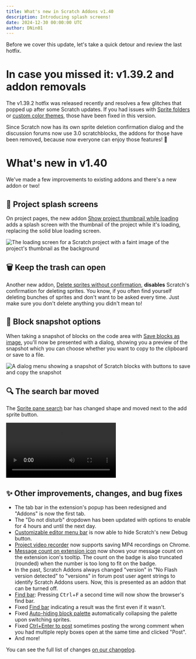 ```yaml
---
title: What's new in Scratch Addons v1.40
description: Introducing splash screens!
date: 2024-12-30 00:00:00 UTC
author: DNin01
---
```


Before we cover this update, let's take a quick detour and review the last hotfix.

# In case you missed it: v1.39.2 and addon removals

The v1.39.2 hotfix was released recently and resolves a few glitches that popped up after some Scratch updates. If you had issues with [Sprite folders](https://scratch.mit.edu/scratch-addons-extension/settings#addon-folders) or [custom color themes](https://scratch.mit.edu/scratch-addons-extension/settings#addon-editor-dark-mode), those have been fixed in this version.

Since Scratch now has its own sprite deletion confirmation dialog and the discussion forums now use 3.0 scratchblocks, the addons for those have been removed, because now everyone can enjoy those features! 👏

# What's new in v1.40

We've made a few improvements to existing addons and there's a new addon or two!

## 🌻 Project splash screens

On project pages, the new addon [Show project thumbnail while loading](https://scratch.mit.edu/scratch-addons-extension/settings#addon-player-thumb) adds a splash screen with the thumbnail of the project while it's loading, replacing the solid blue loading screen.

![The loading screen for a Scratch project with a faint image of the project's thumbnail as the background](/assets/img/blog/v1-40-released/project-splash.png)

## 🗑️ Keep the trash can open

Another new addon, [Delete sprites without confirmation](https://scratch.mit.edu/scratch-addons-extension/settings#addon-no-sprite-confirm), **disables** Scratch's confirmation for deleting sprites. You know, if you often find yourself deleting bunches of sprites and don't want to be asked every time. Just make sure you don't delete anything you didn't mean to!

## 📸 Block snapshot options

When taking a snapshot of blocks on the code area with [Save blocks as image](https://scratch.mit.edu/scratch-addons-extension/settings#addon-blocks2image), you'll now be presented with a dialog, showing you a preview of the snapshot which you can choose whether you want to copy to the clipboard or save to a file.

![A dialog menu showing a snapshot of Scratch blocks with buttons to save and copy the snapshot](/assets/img/blog/v1-40-released/block-image-dialog.png)

## 🔍 The search bar moved

The [Sprite pane search](https://scratch.mit.edu/scratch-addons-extension/settings#addon-search-sprites) bar has changed shape and moved next to the add sprite button.

<video src="/assets/img/blog/v1-40-released/search-bar.mp4" controls type="video/mp4" autoplay loop></video>

## ✨ Other improvements, changes, and bug fixes

- The tab bar in the extension's popup has been redesigned and "Addons" is now the first tab.
- The "Do not disturb" dropdown has been updated with options to enable for 4 hours and until the next day.
- [Customizable editor menu bar](https://scratch.mit.edu/scratch-addons-extension/settings#addon-custom-menu-bar) is now able to hide Scratch's new Debug button.
- [Project video recorder](https://scratch.mit.edu/scratch-addons-extension/settings#addon-mediarecorder) now supports saving MP4 recordings on Chrome.
- [Message count on extension icon](https://scratch.mit.edu/scratch-addons-extension/settings#addon-msg-count-badge) now shows your message count on the extension icon's tooltip. The count on the badge is also truncated (rounded) when the number is too long to fit on the badge.
- In the past, Scratch Addons always changed "version" in "No Flash version detected" to "versions" in forum post user agent strings to identify Scratch Addons users. Now, this is presented as an addon that can be turned off.
- [Find bar](https://scratch.mit.edu/scratch-addons-extension/settings#addon-editor-find-bar): Pressing <kbd>Ctrl</kbd>+<kbd>F</kbd> a second time will now show the browser's find bar.
- Fixed [Find bar](https://scratch.mit.edu/scratch-addons-extension/settings#addon-editor-find-bar) indicating a result was the first even if it wasn't.
- Fixed [Auto-hiding block palette](https://scratch.mit.edu/scratch-addons-extension/settings#addon-hide-flyout) automatically collapsing the palette upon switching sprites.
- Fixed [Ctrl+Enter to post](https://scratch.mit.edu/scratch-addons-extension/settings#addon-ctrl-enter-post) sometimes posting the wrong comment when you had multiple reply boxes open at the same time and clicked "Post".
- And more!

You can see the full list of changes [on our changelog](https://scratchaddons.com/changelog/#v1.40.0).
